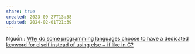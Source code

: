 ```yaml
---
share: true
created: 2023-09-27T13:58
updated: 2024-02-01T21:39
---
```


Nguồn:: [Why do some programming languages choose to have a dedicated keyword for elseif instead of using else + if like in C?](https://langdev.stackexchange.com/q/9/223)
